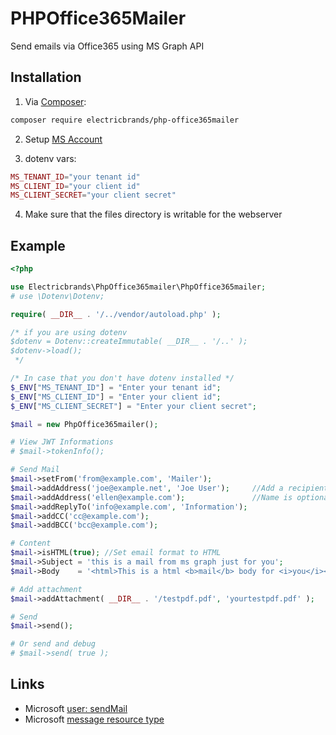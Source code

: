 # PHPOffice365Mailer
Send emails via Office365 using MS Graph API

## Installation
1. Via [Composer](https://getcomposer.org/):
```bash
composer require electricbrands/php-office365mailer
```

2. Setup [MS Account](https://learn.microsoft.com/en-us/exchange/client-developer/legacy-protocols/how-to-authenticate-an-imap-pop-smtp-application-by-using-oauth)

3. dotenv vars:
```php
MS_TENANT_ID="your tenant id" 
MS_CLIENT_ID="your client id" 
MS_CLIENT_SECRET="your client secret"
```

4. Make sure that the files directory is writable for the webserver

## Example 
```php
<?php 

use Electricbrands\PhpOffice365mailer\PhpOffice365mailer;
# use \Dotenv\Dotenv;

require( __DIR__ . '/../vendor/autoload.php' );

/* if you are using dotenv
$dotenv = Dotenv::createImmutable( __DIR__ . '/..' );
$dotenv->load();
 */

/* In case that you don't have dotenv installed */
$_ENV["MS_TENANT_ID"] = "Enter your tenant id"; 
$_ENV["MS_CLIENT_ID"] = "Enter your client id"; 
$_ENV["MS_CLIENT_SECRET"] = "Enter your client secret";

$mail = new PhpOffice365mailer();

# View JWT Informations
# $mail->tokenInfo();

# Send Mail
$mail->setFrom('from@example.com', 'Mailer');
$mail->addAddress('joe@example.net', 'Joe User');     //Add a recipient
$mail->addAddress('ellen@example.com');               //Name is optional
$mail->addReplyTo('info@example.com', 'Information');
$mail->addCC('cc@example.com');
$mail->addBCC('bcc@example.com');

# Content
$mail->isHTML(true); //Set email format to HTML
$mail->Subject = 'this is a mail from ms graph just for you';
$mail->Body    = '<html>This is a html <b>mail</b> body for <i>you</i></html>';

# Add attachment
$mail->addAttachment( __DIR__ . '/testpdf.pdf', 'yourtestpdf.pdf' );

# Send
$mail->send();

# Or send and debug
# $mail->send( true );
```

## Links 
 - Microsoft [user: sendMail](https://learn.microsoft.com/en-us/graph/api/user-sendmail?view=graph-rest-1.0&tabs=http)
 - Microsoft [message resource type](https://learn.microsoft.com/en-us/graph/api/resources/message?view=graph-rest-1.0)